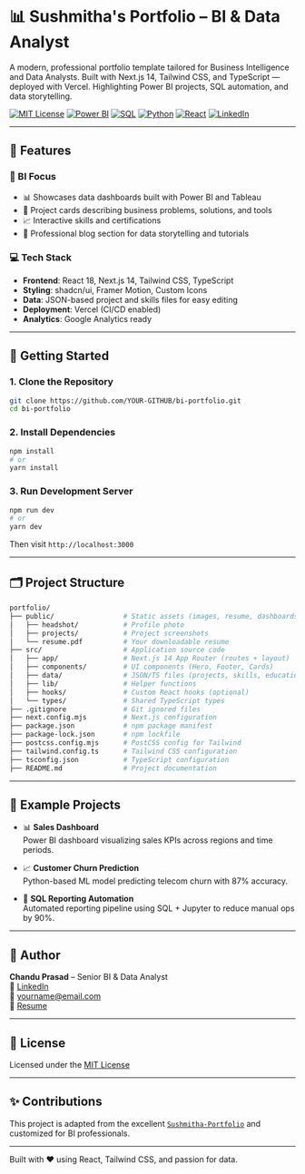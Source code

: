 
# 📊 Sushmitha's Portfolio – BI & Data Analyst

A modern, professional portfolio template tailored for Business Intelligence and Data Analysts. Built with Next.js 14, Tailwind CSS, and TypeScript — deployed with Vercel. Highlighting Power BI projects, SQL automation, and data storytelling.

[![MIT License](https://img.shields.io/badge/License-MIT-green.svg)](https://choosealicense.com/licenses/mit/)
[![Power BI](https://img.shields.io/badge/Power%20BI-Analytics-yellow?logo=powerbi)](https://powerbi.microsoft.com/)
[![SQL](https://img.shields.io/badge/SQL-Data-blue)](https://en.wikipedia.org/wiki/SQL)
[![Python](https://img.shields.io/badge/Python-Scripting-3776AB?logo=python&logoColor=white)](https://www.python.org/)
[![React](https://img.shields.io/badge/React-Next.js-blue?logo=react)](https://nextjs.org/)
[![LinkedIn](https://img.shields.io/badge/LinkedIn-Chandu%20Prasad-0077B5?logo=linkedin)](https://www.linkedin.com/in/YOUR-LINKEDIN)

---

## 🌟 Features

### 🎯 BI Focus

- 📊 Showcases data dashboards built with Power BI and Tableau
- 📑 Project cards describing business problems, solutions, and tools
- 📈 Interactive skills and certifications
- 📘 Professional blog section for data storytelling and tutorials

### 💻 Tech Stack

- **Frontend**: React 18, Next.js 14, Tailwind CSS, TypeScript
- **Styling**: shadcn/ui, Framer Motion, Custom Icons
- **Data**: JSON-based project and skills files for easy editing
- **Deployment**: Vercel (CI/CD enabled)
- **Analytics**: Google Analytics ready

---

## 🚀 Getting Started

### 1. Clone the Repository

```bash
git clone https://github.com/YOUR-GITHUB/bi-portfolio.git
cd bi-portfolio
```

### 2. Install Dependencies

```bash
npm install
# or
yarn install
```

### 3. Run Development Server

```bash
npm run dev
# or
yarn dev
```

Then visit `http://localhost:3000`

---

## 🗂️ Project Structure

```bash
portfolio/
├── public/                 # Static assets (images, resume, dashboards)
│   ├── headshot/           # Profile photo
│   ├── projects/           # Project screenshots
│   └── resume.pdf          # Your downloadable resume
├── src/                    # Application source code
│   ├── app/                # Next.js 14 App Router (routes + layout)
│   ├── components/         # UI components (Hero, Footer, Cards)
│   ├── data/               # JSON/TS files (projects, skills, education)
│   ├── lib/                # Helper functions
│   ├── hooks/              # Custom React hooks (optional)
│   └── types/              # Shared TypeScript types
├── .gitignore              # Git ignored files
├── next.config.mjs         # Next.js configuration
├── package.json            # npm package manifest
├── package-lock.json       # npm lockfile
├── postcss.config.mjs      # PostCSS config for Tailwind
├── tailwind.config.ts      # Tailwind CSS configuration
├── tsconfig.json           # TypeScript configuration
├── README.md               # Project documentation

```

---

## 📁 Example Projects

- 📊 **Sales Dashboard**  
  Power BI dashboard visualizing sales KPIs across regions and time periods.

- 📈 **Customer Churn Prediction**  
  Python-based ML model predicting telecom churn with 87% accuracy.

- 📂 **SQL Reporting Automation**  
  Automated reporting pipeline using SQL + Jupyter to reduce manual ops by 90%.

---

## 🧠 Author

**Chandu Prasad** – Senior BI & Data Analyst  
🔗 [LinkedIn](https://www.linkedin.com/in/YOUR-LINKEDIN)  
📧 yourname@email.com  
📂 [Resume](./public/resume.pdf)

---

## 📜 License

Licensed under the [MIT License](LICENSE)

---

## ✨ Contributions

This project is adapted from the excellent [`Sushmitha-Portfolio`](https://github.com/bjornmelin/Sushmitha-Portfolio) and customized for BI professionals.

---

Built with ❤️ using React, Tailwind CSS, and passion for data.
